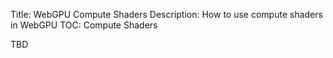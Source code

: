 Title: WebGPU Compute Shaders
Description: How to use compute shaders in WebGPU
TOC: Compute Shaders

TBD

